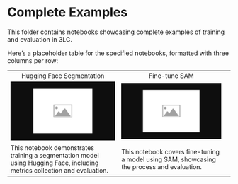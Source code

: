# Complete Examples

This folder contains notebooks showcasing complete examples of training and evaluation in 3LC.

Here’s a placeholder table for the specified notebooks, formatted with three columns per row:

|  |  |  |
|------------|------------|------------|
| <div align="center">Hugging Face Segmentation</div> | <div align="center">Fine-tune SAM</div> |  |
| [![hf-segmentation](../images/placeholder.png)](hf-segmentation.ipynb) | [![fine-tune-sam](../images/placeholder.png)](fine-tune-sam.ipynb) ||
| This notebook demonstrates training a segmentation model using Hugging Face, including metrics collection and evaluation. | This notebook covers fine-tuning a model using SAM, showcasing the process and evaluation. ||
